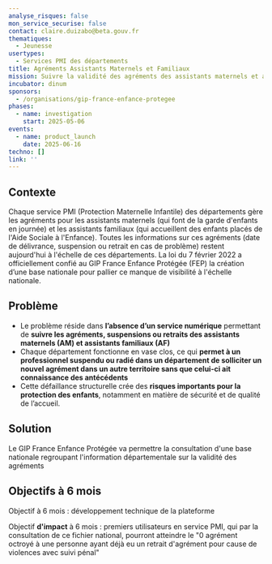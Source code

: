 ```yaml
---
analyse_risques: false
mon_service_securise: false
contact: claire.duizabo@beta.gouv.fr
thematiques:
  - Jeunesse
usertypes:
  - Services PMI des départements
title: Agréments Assistants Maternels et Familiaux
mission: Suivre la validité des agréments des assistants maternels et assistants familiaux à l'échelle nationale
incubator: dinum
sponsors:
  - /organisations/gip-france-enfance-protegee
phases:
  - name: investigation
    start: 2025-05-06
events:
  - name: product_launch
    date: 2025-06-16
techno: []
link: ''
---
```


## Contexte

Chaque service PMI (Protection Maternelle Infantile) des départements gère les agréments pour les assistants maternels  (qui font de la garde d'enfants en journée) et les assistants familiaux (qui accueillent des enfants placés de l'Aide Sociale à l'Enfance). Toutes les informations sur ces agréments (date de délivrance, suspension ou retrait en cas de problème) restent aujourd'hui à l'échelle de ces départements. 
La loi du 7 février 2022 a officiellement confié au GIP France Enfance Protégée (FEP) la création d’une base nationale pour pallier ce manque de visibilité à l'échelle nationale.

## Problème


- Le problème réside dans **l’absence d’un service numérique** permettant de **suivre les agréments, suspensions ou retraits des assistants maternels (AM) et assistants familiaux (AF)**
- Chaque département fonctionne en vase clos, ce qui **permet à un professionnel suspendu ou radié dans un département de solliciter un nouvel agrément dans un autre territoire sans que celui-ci ait connaissance des antécédents**
- Cette défaillance structurelle crée des **risques importants pour la protection des enfants**, notamment en matière de sécurité et de qualité de l’accueil.


## Solution

Le GIP France Enfance Protégée va permettre la consultation d'une base nationale regroupant l'information départementale sur la validité des agréments

## Objectifs à 6 mois

Objectif à 6 mois : développement technique de la plateforme

Objectif **d'impact** à 6 mois : premiers utilisateurs en service PMI, qui par la consultation de ce fichier national, pourront atteindre le "0 agrément octroyé à une personne ayant déjà eu un retrait d'agrément pour cause de violences avec suivi pénal"

